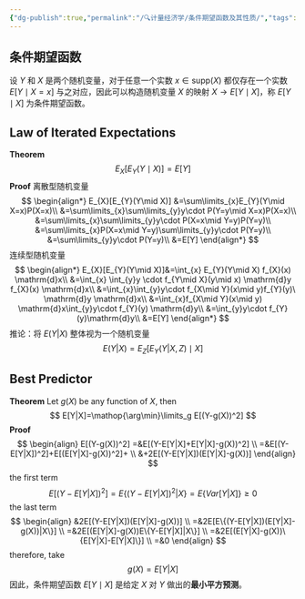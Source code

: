 ```yaml
---
{"dg-publish":true,"permalink":"/🔍计量经济学/条件期望函数及其性质/","tags":["线性模型"],"created":"2025-01-05T16:56:27.000+08:00","updated":"2025-08-20T16:14:14.861+08:00"}
---
```



## 条件期望函数

设 $Y$ 和 $X$ 是两个随机变量，对于任意一个实数 $x\in \text{supp}(X)$ 都仅存在一个实数 $E[Y\mid X=x]$ 与之对应，因此可以构造随机变量 $X$ 的映射 $X\to E[Y\mid X]$，称 $E[Y\mid X]$ 为条件期望函数。

## Law of Iterated Expectations

**Theorem** 
$$
E_{X}[E_{Y}(Y\mid X)]=E[Y]
$$
**Proof**
离散型随机变量
$$
\begin{align*}
E_{X}[E_{Y}(Y\mid X)]
&=\sum\limits_{x}E_{Y}(Y\mid X=x)P(X=x)\\
&=\sum\limits_{x}\sum\limits_{y}y\cdot P(Y=y\mid X=x)P(X=x)\\
&=\sum\limits_{x}\sum\limits_{y}y\cdot P(X=x\mid Y=y)P(Y=y)\\
&=\sum\limits_{x}P(X=x\mid Y=y)\sum\limits_{y}y\cdot P(Y=y)\\
&=\sum\limits_{y}y\cdot P(Y=y)\\
&=E[Y]
\end{align*}
$$
连续型随机变量
$$
\begin{align*}
E_{X}[E_{Y}(Y\mid X)]&=\int_{x} E_{Y}(Y\mid X) f_{X}(x) \mathrm{d}x\\
&=\int_{x} \int_{y}y \cdot f_{Y\mid X}(y\mid x) \mathrm{d}y f_{X}(x) \mathrm{d}x\\
&=\int_{x}\int_{y}y\cdot f_{X\mid Y}(x\mid y)f_{Y}(y)\ \mathrm{d}y \mathrm{d}x\\
&=\int_{x}f_{X\mid Y}(x\mid y) \mathrm{d}x\int_{y}y\cdot f_{Y}(y) \mathrm{d}y\\
&=\int_{y}y\cdot f_{Y}(y)\mathrm{d}y\\
&=E[Y]
\end{align*}
$$
推论：将 $E(Y|X)$ 整体视为一个随机变量
$$
E(Y|X)=E_{Z}[E_{Y}(Y|X,Z)\mid X]
$$
## Best Predictor

**Theorem** Let $g(X)$ be any function of $X$, then
$$
E[Y|X]=\mathop{\arg\min}\limits_g E[(Y-g(X))^2]
$$
**Proof**
$$
\begin{align}
E[(Y-g(X))^2]
=&E[(Y-E[Y|X]+E[Y|X]-g(X))^2] \\
=&E[(Y-E[Y|X])^2]+E[(E[Y|X]-g(X))^2]+ \\
&+2E[(Y-E[Y|X])(E[Y|X]-g(X))]
\end{align}
$$
the first term
$$
E[(Y-E[Y|X])^2]=E\{(Y-E[Y|X])^2|X\}=E\{Var[Y|X]\}\ge0
$$
the last term
$$
\begin{align}
&2E[(Y-E[Y|X])(E[Y|X]-g(X))] \\
=&2E[E\{(Y-E[Y|X])(E[Y|X]-g(X))|X\}] \\
=&2E[(E[Y|X]-g(X))E\{Y-E[Y|X]|X\}] \\
=&2E[(E[Y|X]-g(X))\{E[Y|X]-E[Y|X]\}] \\
=&0
\end{align}
$$
therefore, take
$$
g(X)=E[Y|X]
$$
因此，条件期望函数 $E[Y\mid X]$ 是给定 $X$ 对 $Y$ 做出的**最小平方预测**。